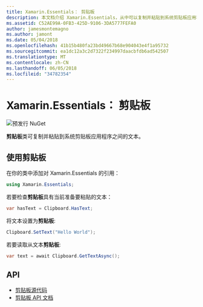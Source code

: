 ```yaml
---
title: Xamarin.Essentials： 剪贴板
description: 本文档介绍 Xamarin.Essentials，从中可以复制并粘贴到系统剪贴板应用程序之间的文本中的剪贴板类。
ms.assetid: C52AE99A-0FB3-425D-9106-3DA5777FEFA0
author: jamesmontemagno
ms.author: jamont
ms.date: 05/04/2018
ms.openlocfilehash: 41b15b480fa23bd49667b68e904043e4f1a95732
ms.sourcegitcommit: ea1dc12a3c2d7322f234997daacbfdb6ad542507
ms.translationtype: MT
ms.contentlocale: zh-CN
ms.lasthandoff: 06/05/2018
ms.locfileid: "34782354"
---
```

# <a name="xamarinessentials-clipboard"></a>Xamarin.Essentials： 剪贴板

![预发行 NuGet](~/media/shared/pre-release.png)

**剪贴板**类可复制并粘贴到系统剪贴板应用程序之间的文本。

## <a name="using-clipboard"></a>使用剪贴板

在你的类中添加对 Xamarin.Essentials 的引用：

```csharp
using Xamarin.Essentials;
```

若要检查**剪贴板**具有当前准备要粘贴的文本：

```csharp
var hasText = Clipboard.HasText;
```

将文本设置为**剪贴板**:

```csharp
Clipboard.SetText("Hello World");
```

若要读取从文本**剪贴板**:

```csharp
var text = await Clipboard.GetTextAsync();
```

## <a name="api"></a>API

- [剪贴板源代码](https://github.com/xamarin/Essentials/tree/master/Xamarin.Essentials/Clipboard)
- [剪贴板 API 文档](xref:Xamarin.Essentials.Clipboard)
